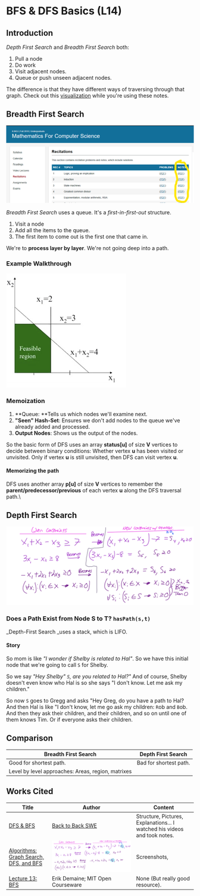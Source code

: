 # BFS & DFS Basics (L14)

## Introduction

_Depth First Search_ and _Breadth First Search_ both:

1. Pull a node
2. Do work
3. Visit adjacent nodes.
4. Queue or push unseen adjacent nodes. 

The difference is that they have different ways of traversing through that graph. Check out this [visualization](https://visualgo.net/en/dfsbfs) while you're using these notes.

## Breadth First Search

![](<../../../.gitbook/assets/image (86).png>)

_Breadth First Search_ uses a queue. It's a _first-in-first-out_ structure. 

1. Visit a node
2. Add all the items to the queue. 
3. The first item to come out is the first one that came in.

We're to **process layer by layer**. We're not going deep into a path.

### Example Walkthrough

![](<../../../.gitbook/assets/image (85).png>)

### Memoization

1. **Queue: **Tells us which nodes we'll examine next.
2. **"Seen" Hash-Set**: Ensures we don't add nodes to the queue we've already added and processed.
3. **Output Nodes**: Shows us the output of the nodes.

So the basic form of DFS uses an array **status\[u]** of size **V** vertices to decide between binary conditions: Whether vertex **u** has been visited or unvisited. Only if vertex **u** is still unvisited, then DFS can visit vertex **u**.

#### Memorizing the path

DFS uses another array **p\[u]** of size **V** vertices to remember the **parent/predecessor/previous** of each vertex **u** along the DFS traversal path.\




## Depth First Search

![Basics of Depth First Search](<../../../.gitbook/assets/image (90).png>)

### Does a Path Exist from Node S to T? `hasPath(s,t)`

_Depth-First Search _uses a stack, which is LIFO.

#### Story

So mom is like _"I wonder if Shelby is related to Hal"_. So we have this initial node that we're going to call `S` for Shelby.

So we say _"Hey Shelby" `S`, are you related to Hal?"_ And of course, Shelby doesn't even know who Hal is so she says "I don't know. Let me ask my children."

So now `S` goes to Gregg and asks "Hey Greg, do you have a path to Hal? And then Hal is like "I don't know, let me go ask my children: `R`ob and `B`ob. And then they ask their children, and their children, and so on until one of them knows Tim. Or if everyone asks their children.

 

## Comparison

| Breadth First Search                               | Depth First Search     |
| -------------------------------------------------- | ---------------------- |
| Good for shortest path.                            | Bad for shortest path. |
| Level by level approaches: Areas, region, matrixes |                        |

## Works Cited

| Title                                                                                         | Author                                                                                                     | Content                                                                   |
| --------------------------------------------------------------------------------------------- | ---------------------------------------------------------------------------------------------------------- | ------------------------------------------------------------------------- |
| [DFS & BFS](https://www.youtube.com/watch?v=TIbUeeksXcI)                                      | [Back to Back SWE](https://backtobackswe.com/platform/content/depth-first-search-and-breadth-first-search) | Structure, Pictures, Explanations... I watched his videos and took notes. |
| [Algorithms: Graph Search, DFS, and BFS](https://www.youtube.com/watch?v=zaBhtODEL0w\&t=209s) | ![](<../../../.gitbook/assets/image (89).png>)                                                             | Screenshots,                                                              |
| [Lecture 13: BFS](https://www.youtube.com/watch?v=s-CYnVz-uh4\&t=2s)                          | Erik Demaine; MIT Open Courseware                                                                          | None (But really good resource).                                          |

